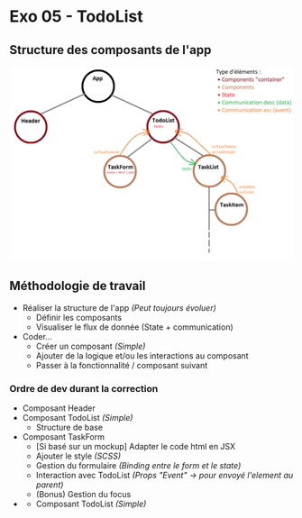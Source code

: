 # Exo 05 - TodoList

## Structure des composants de l'app
![App Structure](./doc/structure.png)

## Méthodologie de travail
- Réaliser la structure de l'app _(Peut toujours évoluer)_
    - Définir les composants
    - Visualiser le flux de donnée (State + communication)
- Coder... 
    - Créer un composant _(Simple)_
    - Ajouter de la logique et/ou les interactions au composant
    - Passer à la fonctionnalité / composant suivant

### Ordre de dev durant la correction
- Composant Header
- Composant TodoList _(Simple)_
    - Structure de base
- Composant TaskForm
    - [Si basé sur un mockup] Adapter le code html en JSX 
    - Ajouter le style _(SCSS)_
    - Gestion du formulaire _(Binding entre le form et le state)_
    - Interaction avec TodoList _(Props "Event" -> pour envoyé l'element au parent)_
    - (Bonus) Gestion du focus
- - Composant TodoList _(Simple)_
